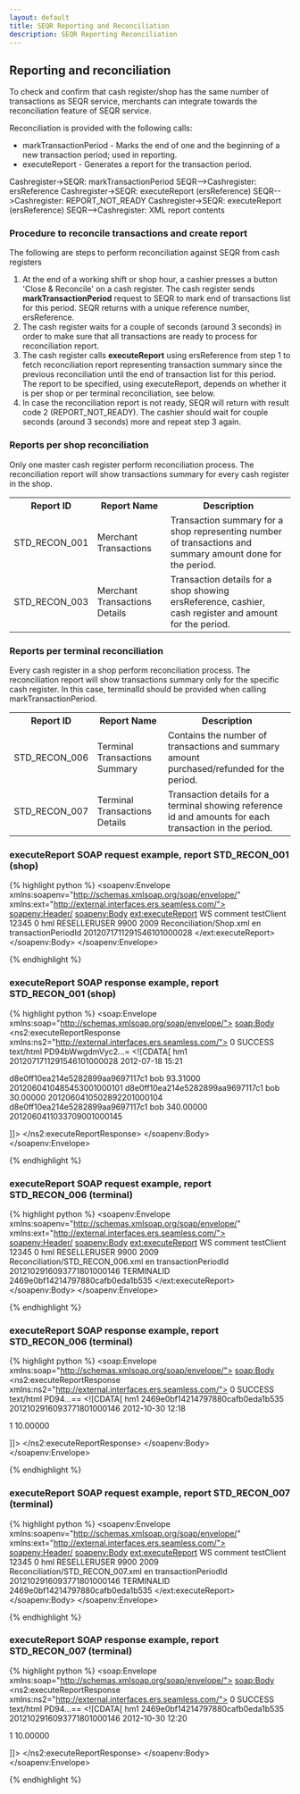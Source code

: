```yaml
---
layout: default
title: SEQR Reporting and Reconciliation
description: SEQR Reporting Reconciliation
---
```


## Reporting and reconciliation

To check and confirm that cash register/shop has the same number of transactions
as SEQR service, merchants can integrate towards the reconciliation feature of
SEQR service.

Reconciliation is provided with the following calls:

* markTransactionPeriod - Marks the end of one and the beginning of a new 
transaction period; used in reporting. 
* executeReport - Generates a report for the transaction period. 


<div class="diagram">
Cashregister->SEQR: markTransactionPeriod
SEQR-->Cashregister: ersReference
Cashregister->SEQR: executeReport (ersReference)
SEQR-->Cashregister: REPORT_NOT_READY
Cashregister->SEQR: executeReport (ersReference)
SEQR-->Cashregister: XML report contents
</div>

<script>
 $(".diagram").sequenceDiagram({theme: 'hand'});
</script>

### Procedure to reconcile transactions and create report

The following are steps to perform reconciliation against SEQR from cash registers

1. At the end of a working shift or shop hour, a cashier presses a button 'Close & Reconcile' on a cash register.
The cash register sends **markTransactionPeriod** request to SEQR to mark end of transactions list
for this period. SEQR returns with a unique reference number, ersReference.
2. The cash register waits for a couple of seconds (around 3 seconds) in order to make sure that all
transactions are ready to process for reconciliation report.
3. The cash register calls **executeReport** using ersReference from step 1 to fetch reconciliation report
representing transaction summary since the previous reconciliation until the end of transaction list for this
period. The report to be specified, using executeReport, depends on whether it is per shop or per terminal reconciliation, see below.
4. In case the reconciliation report is not ready, SEQR will return with result code 2
(REPORT_NOT_READY). The cashier should wait for couple seconds (around 3 seconds) more and repeat
step 3 again.



### Reports per shop reconciliation


Only one master cash register perform reconciliation process. The reconciliation
report will show transactions summary for every cash register in the shop.


<table>
<tr><th>Report ID</th><th>Report Name</th><th>Description</th></tr>


<tr><td>STD_RECON_001</td>
    <td>Merchant Transactions</td>
    <td>Transaction summary for a shop representing number 
of transactions and summary amount done for the 
period. 
</td></tr>


<tr><td>STD_RECON_003</td>
    <td>Merchant Transactions Details</td><td>Transaction details for a shop
showing ersReference, cashier,
cash register and amount for the
period.
</td></tr>
</table>



### Reports per terminal reconciliation


Every cash register in a shop perform reconciliation process. The reconciliation
report will show transactions summary only for the specific cash register. In this case, terminalId
should be provided when calling markTransactionPeriod.


<table>
<tr><th>Report ID</th><th>Report Name</th><th>Description</th></tr>

<tr><td>STD_RECON_006</td>
    <td>Terminal Transactions Summary</td><td>Contains the number 
of transactions and summary amount purchased/refunded for the 
period. </td></tr>

<tr><td>STD_RECON_007</td><td>Terminal Transactions Details</td>
    <td>Transaction details for a terminal showing reference 
id and amounts for each transaction in the period. 
</td></tr>
</table>


### executeReport SOAP request example, report STD_RECON_001 (shop)


{% highlight python %}
<soapenv:Envelope xmlns:soapenv="http://schemas.xmlsoap.org/soap/envelope/"
 xmlns:ext="http://external.interfaces.ers.seamless.com/">
   <soapenv:Header/>
   <soapenv:Body>
     <ext:executeReport>
       <context>
          <channel>WS</channel>
          <clientComment>comment</clientComment>
          <clientId>testClient</clientId>
          <clientReference>12345</clientReference>
          <clientRequestTimeout>0</clientRequestTimeout>
          <initiatorPrincipalId>
            <id>hml</id>
            <type>RESELLERUSER</type>
            <userId>9900</userId>
          </initiatorPrincipalId>
          <password>2009</password>
       </context>
       <reportId>Reconciliation/Shop.xml</reportId>
       <language>en</language>
       <parameters>
          <parameter>
             <entry>
                <key>transactionPeriodId</key>
                <value>2012071711291546101000028</value>
             </entry>
          </parameter>
       </parameters>
     </ext:executeReport>
   </soapenv:Body>
</soapenv:Envelope>

{% endhighlight %}


### executeReport SOAP response example, report STD_RECON_001 (shop)

{% highlight python %}
<soap:Envelope xmlns:soap="http://schemas.xmlsoap.org/soap/envelope/">
   <soap:Body>
      <ns2:executeReportResponse xmlns:ns2="http://external.interfaces.ers.seamless.com/">
         <return>
            <resultCode>0</resultCode>
            <resultDescription>SUCCESS</resultDescription>
            <report>
               <title/>
               <mimeType>text/html</mimeType>
               <content>Cjw/...=</content>
               <contentString><![CDATA[<?xml version="1.0" encoding="UTF-8"?>
<ResellerTransactionSummary>
<Meta>
<ResellerId>hm1</ResellerId>
<TransactionPeriodId>2012071711291546101000028</TransactionPeriodId>
<GeneratedAt>2012-07-18 15:19</GeneratedAt>
</Meta>
<Row>
<SalesCount>202</SalesCount>
<SalesTotal>5476.52000</SalesTotal>
</Row>
<ResellerTransactionSummary>]]></contentString>
            </report> 
         </return>
      </ns2:executeReportResponse>
   </soapenv:Body>
</soapenv:Envelope>

{% endhighlight %}


### executeReport SOAP request example, report STD_RECON_003 (shop)


{% highlight python %}
<soapenv:Envelope xmlns:soapenv="http://schemas.xmlsoap.org/soap/envelope/"
 xmlns:ext="http://external.interfaces.ers.seamless.com/">
   <soapenv:Header/>
   <soapenv:Body>
     <ext:executeReport>
       <context>
          <channel>WS</channel>
          <clientComment>comment</clientComment>
          <clientId>testClient</clientId>
          <clientReference>12345</clientReference>
          <clientRequestTimeout>0</clientRequestTimeout>
          <initiatorPrincipalId>
            <id>hml</id>
            <type>RESELLERUSER</type>
            <userId>9900</userId>
          </initiatorPrincipalId>
          <password>2009</password>
       </context>
       <reportId>Reconciliation/STD_RECON_003.xml</reportId>
       <language>en</language>
       <parameters>
          <parameter>
             <entry>
                <key>transactionPeriodId</key>
                <value>2012071711291546101000028</value>
             </entry>
          </parameter>
       </parameters>
     </ext:executeReport>
   </soapenv:Body>
</soapenv:Envelope>

{% endhighlight %}


### executeReport SOAP response example, report STD_RECON_003 (shop)

{% highlight python %}
<soap:Envelope xmlns:soap="http://schemas.xmlsoap.org/soap/envelope/">
   <soap:Body>
      <ns2:executeReportResponse xmlns:ns2="http://external.interfaces.ers.seamless.com/">
         <return>
            <resultCode>0</resultCode>
            <resultDescription>SUCCESS</resultDescription>
            <report>
               <title>STD_RECON_003_2012071711291546101000028.xml</title>
               <mimeType>text/html</mimeType>
               <content>PD94bWwgdmVyc2...=</content>
              <contentString><![CDATA[<?xml version="1.0" encoding="UTF-8"?>
<TransactionDetails>
<Meta>
<ResellerId>hm1</ResellerId>
<TransactionPeriodId>2012071711291546101000028</TransactionPeriodId>
<GeneratedAt>2012-07-18 15:21</GeneratedAt>
</Meta>

<Row>
<TerminalId>d8e0ff10ea214e5282899aa9697117c1</TerminalId>
<CashierId>bob</CashierId>
<SalesAmount>93.31000</SalesAmount>
<ErsReference>2012060410485453001000101</ErsReference>
</Row>

<Row>
<TerminalId>d8e0ff10ea214e5282899aa9697117c1</TerminalId>
<CashierId>bob</CashierId>
<SalesAmount>30.00000</SalesAmount>
<ErsReference>2012060410502892201000104</ErsReference>
</Row>

<Row>
<TerminalId>d8e0ff10ea214e5282899aa9697117c1</TerminalId>
<CashierId>bob</CashierId>
<SalesAmount>340.00000</SalesAmount>
<ErsReference>2012060411033709001000145</ErsReference>
</Row>

</TransactionDetails>]]></contentString>
            </report> 
         </return>
      </ns2:executeReportResponse>
   </soapenv:Body>
</soapenv:Envelope>

{% endhighlight %}



### executeReport SOAP request example, report STD_RECON_006 (terminal)


{% highlight python %}
<soapenv:Envelope xmlns:soapenv="http://schemas.xmlsoap.org/soap/envelope/"
 xmlns:ext="http://external.interfaces.ers.seamless.com/">
   <soapenv:Header/>
   <soapenv:Body>
     <ext:executeReport>
       <context>
          <channel>WS</channel>
          <clientComment>comment</clientComment>
          <clientId>testClient</clientId>
          <clientReference>12345</clientReference>
          <clientRequestTimeout>0</clientRequestTimeout>
          <initiatorPrincipalId>
            <id>hml</id>
            <type>RESELLERUSER</type>
            <userId>9900</userId>
          </initiatorPrincipalId>
          <password>2009</password>
       </context>
       <reportId>Reconciliation/STD_RECON_006.xml</reportId>
       <language>en</language>
       <parameters>
          <parameter>
             <entry>
                <key>transactionPeriodId</key>
                <value>2012102916093771801000146</value>
             </entry>
             <entry>
                <key>TERMINALID</key>
                <value>2469e0bf14214797880cafb0eda1b535</value>
             </entry>
          </parameter>
       </parameters>
     </ext:executeReport>
   </soapenv:Body>
</soapenv:Envelope>

{% endhighlight %}



### executeReport SOAP response example, report STD_RECON_006 (terminal)

{% highlight python %}
<soap:Envelope xmlns:soap="http://schemas.xmlsoap.org/soap/envelope/">
   <soap:Body>
      <ns2:executeReportResponse xmlns:ns2="http://external.interfaces.ers.seamless.com/">
         <return>
            <resultCode>0</resultCode>
            <resultDescription>SUCCESS</resultDescription>
            <report>
               <title>STD_RECON_006_2012102916093771801000146.xml</title>
               <mimeType>text/html</mimeType>
               <content>PD94...==</content>
               <contentString><![CDATA[<?xml version="1.0" encoding="UTF-8"?>
<CashierTransactionSummary>
<Meta>
<ResellerId>hm1</ResellerId>
<TerminalId>2469e0bf14214797880cafb0eda1b535</TerminalId>
<TransactionPeriodId>2012102916093771801000146</TransactionPeriodId>
<GeneratedAt>2012-10-30 12:18</GeneratedAt>
</Meta>

<Row>
<SalesCount>1</SalesCount>
<SalesTotal>10.00000</SalesTotal>
</Row>

</TerminalTransactionSummary>]]></contentString>
            </report> 
         </return>
      </ns2:executeReportResponse>
   </soapenv:Body>
</soapenv:Envelope>

{% endhighlight %}



### executeReport SOAP request example, report STD_RECON_007 (terminal)


{% highlight python %}
<soapenv:Envelope xmlns:soapenv="http://schemas.xmlsoap.org/soap/envelope/"
 xmlns:ext="http://external.interfaces.ers.seamless.com/">
   <soapenv:Header/>
   <soapenv:Body>
     <ext:executeReport>
       <context>
          <channel>WS</channel>
          <clientComment>comment</clientComment>
          <clientId>testClient</clientId>
          <clientReference>12345</clientReference>
          <clientRequestTimeout>0</clientRequestTimeout>
          <initiatorPrincipalId>
            <id>hml</id>
            <type>RESELLERUSER</type>
            <userId>9900</userId>
          </initiatorPrincipalId>
          <password>2009</password>
       </context>
       <reportId>Reconciliation/STD_RECON_007.xml</reportId>
       <language>en</language>
       <parameters>
          <parameter>
             <entry>
                <key>transactionPeriodId</key>
                <value>2012102916093771801000146</value>
             </entry>
             <entry>
                <key>TERMINALID</key>
                <value>2469e0bf14214797880cafb0eda1b535</value>
             </entry>
          </parameter>
       </parameters>
     </ext:executeReport>
   </soapenv:Body>
</soapenv:Envelope>

{% endhighlight %}


### executeReport SOAP response example, report STD_RECON_007 (terminal)

{% highlight python %}
<soap:Envelope xmlns:soap="http://schemas.xmlsoap.org/soap/envelope/">
   <soap:Body>
      <ns2:executeReportResponse xmlns:ns2="http://external.interfaces.ers.seamless.com/">
         <return>
            <resultCode>0</resultCode>
            <resultDescription>SUCCESS</resultDescription>
            <report>
               <title>STD_RECON_007_2012102916091394901000143.xml</title>
               <mimeType>text/html</mimeType>
               <content>PD94...==</content>
               <contentString><![CDATA[<?xml version="1.0" encoding="UTF-8"?>
<CashierTransactionSummary>
<Meta>
<ResellerId>hm1</ResellerId>
<TerminalId>2469e0bf14214797880cafb0eda1b535</TerminalId>
<TransactionPeriodId>2012102916093771801000146</TransactionPeriodId>
<GeneratedAt>2012-10-30 12:20</GeneratedAt>
</Meta>

<Row>
<SalesCount>1</SalesCount>
<SalesTotal>10.00000</SalesTotal>
</Row>

</TerminalTransactionSummary>]]></contentString>
            </report> 
         </return>
      </ns2:executeReportResponse>
   </soapenv:Body>
</soapenv:Envelope>

{% endhighlight %}



